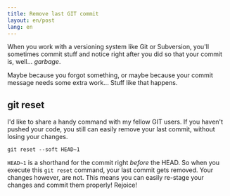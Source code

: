 ```yaml
---
title: Remove last GIT commit
layout: en/post
lang: en
---
```

When you work with a versioning system like Git or Subversion, you'll sometimes commit stuff and notice right after you did so that your commit is, well... *garbage*.

Maybe because you forgot something, or maybe because your commit message needs some extra work... Stuff like that happens.

## git reset

I'd like to share a handy command with my fellow GIT users. If you haven't pushed your code, you still can easily remove your last commit, without losing your changes.

    git reset --soft HEAD~1

`HEAD~1` is a shorthand for the commit right *before* the HEAD. So when you execute this `git reset` command, your last commit gets removed. Your changes however, are not. This means you can easily re-stage your changes and commit them properly! Rejoice!